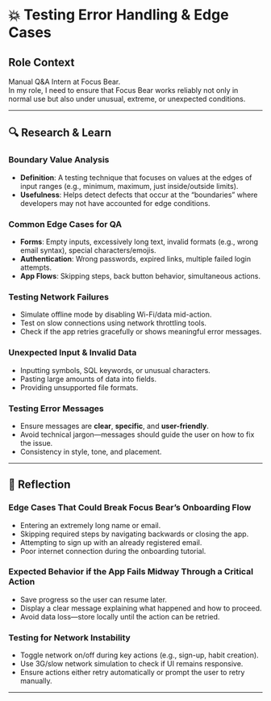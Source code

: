# 💥 Testing Error Handling & Edge Cases

## Role Context

Manual Q&A Intern at Focus Bear.  
In my role, I need to ensure that Focus Bear works reliably not only in normal use but also under unusual, extreme, or unexpected conditions.

---

## 🔍 Research & Learn

### Boundary Value Analysis

- **Definition**: A testing technique that focuses on values at the edges of input ranges (e.g., minimum, maximum, just inside/outside limits).
- **Usefulness**: Helps detect defects that occur at the “boundaries” where developers may not have accounted for edge conditions.

### Common Edge Cases for QA

- **Forms**: Empty inputs, excessively long text, invalid formats (e.g., wrong email syntax), special characters/emojis.
- **Authentication**: Wrong passwords, expired links, multiple failed login attempts.
- **App Flows**: Skipping steps, back button behavior, simultaneous actions.

### Testing Network Failures

- Simulate offline mode by disabling Wi-Fi/data mid-action.
- Test on slow connections using network throttling tools.
- Check if the app retries gracefully or shows meaningful error messages.

### Unexpected Input & Invalid Data

- Inputting symbols, SQL keywords, or unusual characters.
- Pasting large amounts of data into fields.
- Providing unsupported file formats.

### Testing Error Messages

- Ensure messages are **clear**, **specific**, and **user-friendly**.
- Avoid technical jargon—messages should guide the user on how to fix the issue.
- Consistency in style, tone, and placement.

---

## 📝 Reflection

### Edge Cases That Could Break Focus Bear’s Onboarding Flow

- Entering an extremely long name or email.
- Skipping required steps by navigating backwards or closing the app.
- Attempting to sign up with an already registered email.
- Poor internet connection during the onboarding tutorial.

### Expected Behavior if the App Fails Midway Through a Critical Action

- Save progress so the user can resume later.
- Display a clear message explaining what happened and how to proceed.
- Avoid data loss—store locally until the action can be retried.

### Testing for Network Instability

- Toggle network on/off during key actions (e.g., sign-up, habit creation).
- Use 3G/slow network simulation to check if UI remains responsive.
- Ensure actions either retry automatically or prompt the user to retry manually.

---
